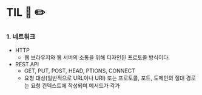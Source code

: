 # TIL 📖 ✏️


 ### 1. 네트워크
  
  - HTTP
     * 웹 브라우저와 웹 서버의 소통을 위해 디자인된 프로토콜 방식이다.
  - REST API
     * GET, PUT, POST, HEAD, PTIONS, CONNECT
     * 요청 대상(일반적으로 URL이나 URI) 또는 프로토콜, 포트, 도메인의 절대 경로는 요청 컨텍스트에 작성되며 메서드가 각가 
